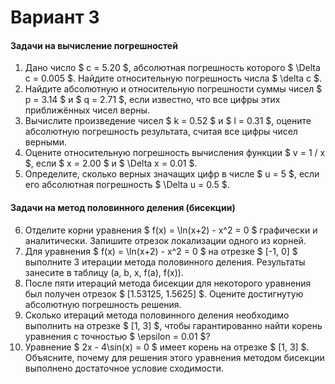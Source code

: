 # Вариант 3

#### Задачи на вычисление погрешностей

1.  Дано число $ c = 5.20 $, абсолютная погрешность которого $ \Delta c = 0.005 $. Найдите относительную погрешность числа $ \delta c $.
2.  Найдите абсолютную и относительную погрешности суммы чисел $ p = 3.14 $ и $ q = 2.71 $, если известно, что все цифры этих приближённых чисел верны.
3.  Вычислите произведение чисел $ k = 0.52 $ и $ l = 0.31 $, оцените абсолютную погрешность результата, считая все цифры чисел верными.
4.  Оцените относительную погрешность вычисления функции $ v = 1 / x $, если $ x = 2.00 $ и $ \Delta x = 0.01 $.
5.  Определите, сколько верных значащих цифр в числе $ u = 5 $, если его абсолютная погрешность $ \Delta u = 0.5 $.

#### Задачи на метод половинного деления (бисекции)

6.  Отделите корни уравнения $ f(x) = \ln(x+2) - x^2 = 0 $ графически и аналитически. Запишите отрезок локализации одного из корней.
7.  Для уравнения $ f(x) = \ln(x+2) - x^2 = 0 $ на отрезке $ [-1, 0] $ выполните 3 итерации метода половинного деления. Результаты занесите в таблицу (a, b, x, f(a), f(x)).
8.  После пяти итераций метода бисекции для некоторого уравнения был получен отрезок $ [1.53125, 1.5625] $. Оцените достигнутую абсолютную погрешность решения.
9.  Сколько итераций метода половинного деления необходимо выполнить на отрезке $ [1, 3] $, чтобы гарантированно найти корень уравнения с точностью $ \epsilon = 0.01 $?
10. Уравнение $ 2x - 4\sin(x) = 0 $ имеет корень на отрезке $ [1, 3] $. Объясните, почему для решения этого уравнения методом бисекции выполнено достаточное условие сходимости.